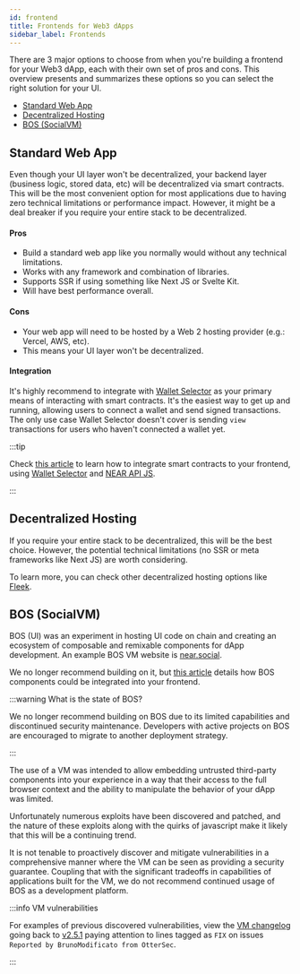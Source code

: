 ```yaml
---
id: frontend
title: Frontends for Web3 dApps
sidebar_label: Frontends
---
```



There are 3 major options to choose from when you're building a frontend for your Web3 dApp, each with their own set of pros and cons.
This overview presents and summarizes these options so you can select the right solution for your UI.

- [Standard Web App](#standard-web-app)
- [Decentralized Hosting](#decentralized-hosting)
- [BOS (SocialVM)](#bos-socialvm)

## Standard Web App

Even though your UI layer won't be decentralized, your backend layer (business logic, stored data, etc) will be decentralized via smart contracts. This will be the most convenient option for most applications due to having zero technical limitations or performance impact. However, it might be a deal breaker if you require your entire stack to be decentralized.

#### Pros

- Build a standard web app like you normally would without any technical limitations.
- Works with any framework and combination of libraries.
- Supports SSR if using something like Next JS or Svelte Kit.
- Will have best performance overall.

#### Cons

- Your web app will need to be hosted by a Web 2 hosting provider (e.g.: Vercel, AWS, etc).
- This means your UI layer won't be decentralized.

#### Integration

It's highly recommend to integrate with [Wallet Selector](../../4.tools/wallet-selector.md) as your primary means of interacting with smart contracts. It's the easiest way to get up and running, allowing users to connect a wallet and send signed transactions. The only use case Wallet Selector doesn't cover is sending `view` transactions for users who haven't connected a wallet yet.

:::tip

Check [this article](integrate-contracts.md) to learn how to integrate smart contracts to your frontend, using [Wallet Selector](../../4.tools/wallet-selector.md) and [NEAR API JS](../../4.tools/near-api-js/quick-reference.md).

:::

## Decentralized Hosting

If you require your entire stack to be decentralized, this will be the best choice. However, the potential technical limitations (no SSR or meta frameworks like Next JS) are worth considering.

To learn more, you can check other decentralized hosting options like [Fleek](https://fleek.co/).

<!-- content left out

#### Pros

- Your web app will be hosted on the blockchain allowing your entire stack to be decentralized.

#### Cons

- Your options for frameworks will be limited to whatever is supported by the decentralized hosting solution.
- SSR and meta frameworks like Next JS most likely won't be supported.

-->

## BOS (SocialVM)

BOS (UI) was an experiment in hosting UI code on chain and creating an ecosystem of composable and remixable components for dApp development.
An example BOS VM website is [near.social](https://near.social).

We no longer recommend building on it, but [this article](integrate-components.md) details how BOS components could be integrated into your frontend.

:::warning What is the state of BOS?

We no longer recommend building on BOS due to its limited capabilities and discontinued security maintenance. Developers with active projects on BOS are encouraged to migrate to another deployment strategy.

:::

The use of a VM was intended to allow embedding untrusted third-party components into your experience in a way that their access to the full browser context and the ability to manipulate the behavior of your dApp was limited.

Unfortunately numerous exploits have been discovered and patched, and the nature of these exploits along with the quirks of javascript make it likely that this will be a continuing trend.

It is not tenable to proactively discover and mitigate vulnerabilities in a comprehensive manner where the VM can be seen as providing a security guarantee. Coupling that with the significant tradeoffs in capabilities of applications built for the VM, we do not recommend continued usage of BOS as a development platform.

:::info VM vulnerabilities

For examples of previous discovered vulnerabilities, view the [VM changelog](https://github.com/NearSocial/VM/blob/master/CHANGELOG.md) going back to [v2.5.1](https://github.com/NearSocial/VM/blob/master/CHANGELOG.md#251) paying attention to lines tagged as `FIX` on issues `Reported by BrunoModificato from OtterSec`.

:::
